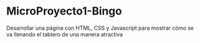 # MicroProyecto1-Bingo
Desarrollar una página con HTML, CSS y Javascript para mostrar cómo se va llenando el tablero de una manera atractiva
